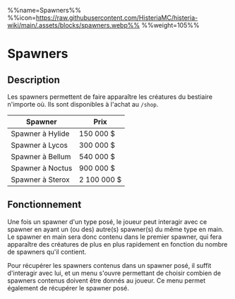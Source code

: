 %%name=Spawners%%
%%icon=https://raw.githubusercontent.com/HisteriaMC/histeria-wiki/main/.assets/blocks/spawners.webp%%
%%weight=105%%

# Spawners

## Description

Les spawners permettent de faire apparaître les créatures du bestiaire n'importe où. Ils sont disponibles à l'achat au `/shop`.

| Spawner | Prix |
| --- | --- |
| Spawner à Hylide | 150 000 $ |
| Spawner à Lycos | 300 000 $ |
| Spawner à Bellum | 540 000 $ |
| Spawner à Noctus | 900 000 $ |
| Spawner à Sterox | 2 100 000 $ |

## Fonctionnement

Une fois un spawner d'un type posé, le joueur peut interagir avec ce spawner en ayant un (ou des) autre(s) spawner(s) du même type en main. Le spawner en main sera donc contenu dans le premier spawner, qui fera apparaître des créatures de plus en plus rapidement en fonction du nombre de spawners qu'il contient.

Pour récupérer les spawners contenus dans un spawner posé, il suffit d'interagir avec lui, et un menu s'ouvre permettant de choisir combien de spawners contenus doivent être donnés au joueur. Ce menu permet également de récupérer le spawner posé.